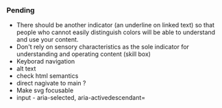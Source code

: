 ### Pending

* There should be another indicator (an underline on linked text) so that people who cannot easily distinguish colors will be able to understand and use your content.
* Don't rely on sensory characteristics as the sole indicator for understanding and operating content (skill box)
* Keyborad navigation
* alt text
* check html semantics 
* direct nagivate to main ?
* Make svg focusable
* input - aria-selected, aria-activedescendant=